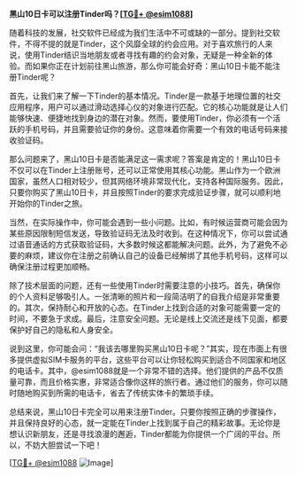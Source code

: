 **黑山10日卡可以注册Tinder吗？[[TG💪+ @esim1088](https://t.me/s/esim1088)]**

随着科技的发展，社交软件已经成为我们生活中不可或缺的一部分。提到社交软件，不得不提的就是Tinder，这个风靡全球的约会应用。对于喜欢旅行的人来说，使用Tinder结识当地朋友或者寻找有趣的约会对象，无疑是一种全新的体验。而如果你正在计划前往黑山旅游，那么你可能会好奇：黑山10日卡能不能注册Tinder呢？

首先，让我们来了解一下Tinder的基本情况。Tinder是一款基于地理位置的社交应用程序，用户可以通过滑动选择心仪的对象进行匹配。它的核心功能就是让人们能够快速、便捷地找到身边的潜在对象。然而，要使用Tinder，你必须有一个活跃的手机号码，并且需要验证你的身份。这意味着你需要一个有效的电话号码来接收验证码。

那么问题来了，黑山10日卡是否能满足这一需求呢？答案是肯定的！黑山10日卡不仅可以在Tinder上注册账号，还可以正常使用其核心功能。黑山作为一个欧洲国家，虽然人口相对较少，但其网络环境非常现代化，支持各种国际服务。因此，只要你购买了黑山10日卡，并且按照Tinder的要求完成验证步骤，就可以顺利地开始你的Tinder之旅。

当然，在实际操作中，你可能会遇到一些小问题。比如，有时候运营商可能会因为某些原因限制短信发送，导致验证码无法及时收到。在这种情况下，你可以尝试通过语音通话的方式获取验证码，大多数时候这都能解决问题。此外，为了避免不必要的麻烦，建议你在注册之前确认自己的设备已经解绑了其他手机号码，这样可以确保注册过程更加顺畅。

除了技术层面的问题，还有一些使用Tinder时需要注意的小技巧。首先，确保你的个人资料足够吸引人。一张清晰的照片和一段简洁明了的自我介绍是非常重要的。其次，保持耐心和开放的心态。在Tinder上找到合适的对象可能需要一定的时间，不要急于求成。最后，注意安全问题。无论是线上交流还是线下见面，都要保护好自己的隐私和人身安全。

说到这里，你可能会问：“我该去哪里购买黑山10日卡呢？”其实，现在市面上有很多提供虚拟SIM卡服务的平台，这些平台可以让你轻松购买到适合不同国家和地区的电话卡。其中，@esim1088就是一个非常不错的选择。他们提供的产品不仅质量可靠，而且价格实惠，非常适合像你这样的旅行者。通过他们的服务，你可以随时随地购买到所需的电话卡，省去了传统实体卡的繁琐手续。

总结来说，黑山10日卡完全可以用来注册Tinder。只要你按照正确的步骤操作，并且保持良好的心态，就一定能在Tinder上找到属于自己的精彩故事。无论你是想认识新朋友，还是寻找浪漫的邂逅，Tinder都能为你提供一个广阔的平台。所以，不妨大胆尝试一下吧！

[[TG💪+ @esim1088](https://t.me/s/esim1088) ![Image](https://i.postimg.cc/4NQfJmqS/Snipaste-2025-05-13-00-14-12.png)]